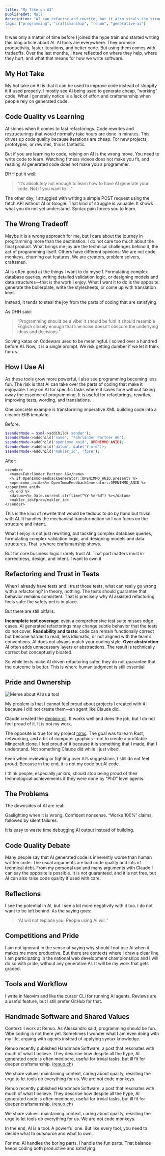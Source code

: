```yaml
---
title: "My Take on AI"
publishedAt: Null
description: "AI can refactor and rewrite, but it also steals the struggle, the learning, and the joy. This is my take on using AI without losing pride in code."
tags: ["programming", "craftsmanship", "renuo", "generative-ai"]
---
```


It was only a matter of time before I joined the hype train and started writing this blog article about AI. AI tools are everywhere. They promise productivity, faster iterations, and better code. But using them comes with tradeoffs. Over the last months, I have reflected on where they help, where they hurt, and what that means for how we write software.

## My Hot Take

My hot take on AI is that it can be used to improve code instead of sloppify it if used properly. I mostly see AI being used to generate cheap, “working” code. What I generally notice is a lack of effort and craftsmanship when people rely on generated code.

## Code Quality vs Learning

AI shines when it comes to fast refactorings. Code rewrites and restructurings that would normally take hours are done in minutes. This drives up code quality because iterations are cheap. For new projects, prototypes, or rewrites, this is fantastic.

But if you are learning to code, relying on AI is the wrong move. You need to write code to learn. Watching fitness videos does not make you fit, and reading AI generated code does not make you a programmer.

DHH put it well:

> “It’s absolutely not enough to learn how to have AI generate your code. Not if you want to …”

The other day, I struggled with writing a simple POST request using the fetch API without AI or Google. That kind of struggle is valuable. It shows what you do not yet understand. Syntax pain forces you to learn.

## The Wrong Tradeoff

Maybe it is a wrong approach for me, but I care about the journey in programming more than the destination. I do not care too much about the final product. What brings me joy are the technical challenges behind it, the act of programming itself. Others have different opinions: We are not code monkeys, churning out features. We are creators, problem solvers, craftsmen.

AI is often good at the things I want to do myself. Formulating complex database queries, writing detailed validation logic, or designing models and data structures—that is the work I enjoy. What I want it to do is the opposite: generate the boilerplate, write the stylesheets, or come up with translation keys.

Instead, it tends to steal the joy from the parts of coding that are satisfying.

As DHH said:

> “Programming should be a vibe! It should be fun! It should resemble English closely enough that line noise doesn’t obscure the underlying ideas and decisions.”

Solving katas on Codewars used to be meaningful. I solved over a hundred before AI. Now, it is a single prompt. We risk getting dumber if we let it think for us.

## How I Use AI

As these tools grow more powerful, I also see programming becoming less fun. The risk is that AI can take over the parts of coding that make it enjoyable.
I rely on AI for specific tasks where it saves time without taking away the essence of programming. It is useful for refactorings, rewrites, improving tests, wording, and translations.

One concrete example is transforming imperative XML building code into a cleaner ERB template.

Before:

```php
$senderNode = $xml->addChild('sender');
$senderNode->addChild('name', 'Fahrländer Partner AG');
$senderNode->addChild('openimmo_anid', OPENIMMO_ANID);
$senderNode->addChild('datum', date('Y-m-d'));
$senderNode->addChild('makler_id', 'fpre');
```

After:

```erb
<sender>
  <name>Fahrländer Partner AG</name>
  <% if OpenImmoFeedbackGenerator::OPENIMMO_ANID.present? %>
  <openimmo_anid><%= OpenImmoFeedbackGenerator::OPENIMMO_ANID %></openimmo_anid>
  <% end %>
  <datum><%= Date.current.strftime("%Y-%m-%d") %></datum>
  <makler_id>fpre</makler_id>
</sender>
```

This is the kind of rewrite that would be tedious to do by hand but trivial with AI. It handles the mechanical transformation so I can focus on the structure and intent.

What I enjoy is not just rewriting, but tackling complex database queries, formulating complex validation logic, and designing models and data structures. That is where craftsmanship shows.

But for core business logic I rarely trust AI. That part matters most in correctness, design, and intent. I want to own it.

## Refactoring and Trust in Tests

When I already have tests and I trust those tests, what can really go wrong with a refactoring? In theory, nothing. The tests should guarantee that behavior remains consistent. That is precisely why AI assisted refactoring feels safe: the safety net is in place.

But there are still pitfalls:

**Incomplete test coverage**: even a comprehensive test suite misses edge cases. AI generated refactorings may change subtle behavior that the tests do not cover.
**Readability and taste**: code can remain functionally correct but become harder to read, less idiomatic, or not aligned with the team’s conventions. AI does not always match your coding style.
**Over abstraction**: AI often adds unnecessary layers or abstractions. The result is technically correct but conceptually bloated.

So while tests make AI driven refactoring safer, they do not guarantee that the outcome is better. This is where human judgment is still essential.

## Pride and Ownership

![Meme about AI as a tool](68e64f01-9706-470b-bc3f-5e8529dadf1b.png)

My problem is that I cannot feel proud about projects I created with AI because I did not create them—an agent like Claude did.

Claude created the [deploio-cli](https://github.com/CuddlyBunion341/deploio-cli). It works well and does the job, but I do not feel proud of it. It is not my work.

The opposite is true for my project [rsmc](https://github.com/CuddlyBunion341/rsmc). The goal was to learn Rust, networking, and a bit of computer graphics—not to create a profitable Minecraft clone. I feel proud of it because it is something that I made, that I understand. Not something Claude did while I just vibed.

Even when reviewing or fighting over AI’s suggestions, I still do not feel proud. Because in the end, it is not my code but AI code.

I think people, especially juniors, should stop being proud of their technological achievements if they were done by “PhD” level agents.

## The Problems

The downsides of AI are real:

Gaslighting when it is wrong.
Confident nonsense.
“Works 100%” claims, followed by silent failures.

It is easy to waste time debugging AI output instead of building.

## Code Quality Debate

Many people say that AI generated code is inherently worse than human written code. The usual arguments are bad code quality and lots of technical debt. From my personal use and many arguments with Claude I can say the opposite is possible. It is not guaranteed, and it is not free, but AI can also raise code quality if used with care.

## Reflections

I see the potential in AI, but I see a lot more negativity with it too. I do not want to be left behind. As the saying goes:

> “AI will not replace you. People using AI will.”

## Competitions and Pride

I am not ignorant in the sense of saying why should I not use AI when it makes me more productive. But there are contexts where I draw a clear line. I am participating in the national web development championships and I will do so with pride, without any generative AI. It will be my work that gets graded.

## Tools and Workflow

I write in Neovim and like the cursor CLI for running AI agents. Reviews are a useful feature, but I still prefer GitHub for that.

## Handmade Software and Shared Values

Context: I work at Renuo. As Alessandro said, programming should be fun. Vibe coding is not there yet. Sometimes I wonder what I am even doing with my life, arguing with agents instead of applying syntax knowledge.

Renuo recently published Handmade Software, a post that resonates with much of what I believe. They describe how despite all the hype, AI generated code is often mediocre, useful for trivial tasks, but ill fit for deeper craftsmanship. ([renuo.ch](https://www.renuo.ch/blog/handmade-software))

We share values: maintaining context, caring about quality, resisting the urge to let tools do everything for us. We are not code monkeys.

Renuo recently published Handmade Software, a post that resonates with much of what I believe. They describe how despite all the hype, AI generated code is often mediocre, useful for trivial tasks, but ill fit for deeper craftsmanship. ([renuo.ch](https://www.renuo.ch/blog/handmade-software))

We share values: maintaining context, caring about quality, resisting the urge to let tools do everything for us. We are not code monkeys.

In the end, AI is a tool. A powerful one. But like every tool, you need to decide what to outsource and what to own.

For me: AI handles the boring parts. I handle the fun parts. That balance keeps coding both productive and satisfying.
